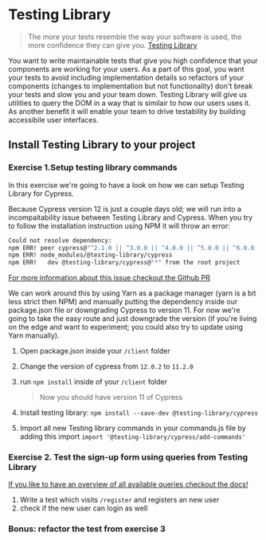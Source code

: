 # Testing Library

> The more your tests resemble the way your software is used, the more confidence they can give you.
> [Testing Library](https://testing-library.com/docs/cypress-testing-library/intro/)

You want to write maintainable tests that give you high confidence that your components are working for your users. As a part of this goal, you want your tests to avoid including implementation details so refactors of your components (changes to implementation but not functionality) don't break your tests and slow you and your team down. Testing Library will give us utilities to query the DOM in a way that is similair to how our users uses it. As another benefit it will enable your team to drive testability by building accessibile user interfaces.

## Install Testing Library to your project

### Exercise 1.Setup testing library commands

In this exercise we're going to have a look on how we can setup Testing Library for Cypress.

Because Cypress version 12 is just a couple days old; we will run into a incompaitability issue between Testing Library and Cypress. When you try to follow the installation instruction using NPM it will throw an error:

```bash
Could not resolve dependency:
npm ERR! peer cypress@"^2.1.0 || ^3.0.0 || ^4.0.0 || ^5.0.0 || ^6.0.0 || ^7.0.0 || ^8.0.0 || ^9.0.0 || ^10.0.0 || ^11.0.0" from @testing-library/cypress@8.0.7
npm ERR! node_modules/@testing-library/cypress
npm ERR!   dev @testing-library/cypress@"*" from the root project
```

[For more information about this issue checkout the Github PR](https://github.com/testing-library/cypress-testing-library/pull/238)

We can work around this by using Yarn as a package manager (yarn is a bit less strict then NPM) and manually putting the dependency inside our package.json file or downgrading Cypress to version 11. For now we're going to take the easy route and just downgrade the version (if you're living on the edge and want to experiment; you could also try to update using Yarn manually).

1. Open package.json inside your `/client` folder
2. Change the version of cypress from `12.0.2` to `11.2.0`
3. run `npm install` inside of your `/client` folder

   > Now you should have version 11 of Cypress

4. Install testing library: `npm install --save-dev @testing-library/cypress`
5. Import all new Testing library commands in your commands.js file by adding this import `import '@testing-library/cypress/add-commands'`

### Exercise 2. Test the sign-up form using queries from Testing Library

[If you like to have an overview of all available queries checkout the docs!](https://testing-library.com/docs/queries/about)

1. Write a test which visits `/register` and registers an new user
2. check if the new user can login as well

### Bonus: refactor the test from exercise 3
